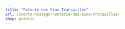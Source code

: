 ```yaml
---
title: "Poterie des Pins Tranquilles"
url: /soorts-hossegor/poterie-des-pins-tranquilles/
shop: poterie
---
```

